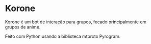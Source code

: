 # Korone

Korone é um bot de interação para grupos, focado principalmente em grupos de anime.

Feito com Python usando a biblioteca mtproto Pyrogram.
